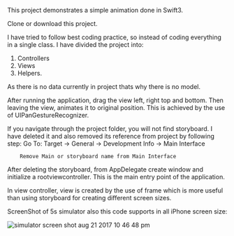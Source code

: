 This project demonstrates a simple animation done in Swift3.

Clone or download this project.

I have tried to follow best coding practice, so instead of coding everything in a single class. I have divided the project into:
 1. Controllers
 2. Views
 3. Helpers. 

 As there is no data currently in project thats why there is no model.

After running the application, drag the view left, right top and bottom. Then leaving the view, animates it to original position. 
This is achieved by the use of UIPanGestureRecognizer.

If you navigate through the project folder, you will not find storyboard. I have deleted it and also removed its reference from project by following step:
	Go To: Target -> General -> Development Info -> Main Interface

		Remove Main or storyboard name from Main Interface

After deleting the storyboard, from AppDelegate create window and initialize a rootviewcontroller. This is the main entry point of the application.

In view controller, view is created by the use of frame which is more useful than using storyboard for creating different screen sizes.

ScreenShot of 5s simulator also this code supports in all iPhone screen size:


![simulator screen shot aug 21 2017 10 46 48 pm](https://user-images.githubusercontent.com/31231485/29548086-ba557100-86c3-11e7-8b27-8089ee77ef23.png)

